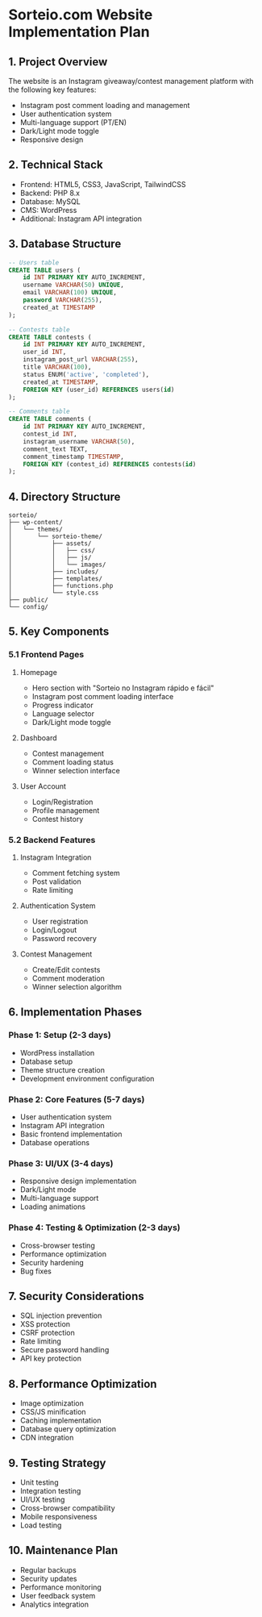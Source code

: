 # Sorteio.com Website Implementation Plan

## 1. Project Overview
The website is an Instagram giveaway/contest management platform with the following key features:
- Instagram post comment loading and management
- User authentication system
- Multi-language support (PT/EN)
- Dark/Light mode toggle
- Responsive design

## 2. Technical Stack
- Frontend: HTML5, CSS3, JavaScript, TailwindCSS
- Backend: PHP 8.x
- Database: MySQL
- CMS: WordPress
- Additional: Instagram API integration

## 3. Database Structure
```sql
-- Users table
CREATE TABLE users (
    id INT PRIMARY KEY AUTO_INCREMENT,
    username VARCHAR(50) UNIQUE,
    email VARCHAR(100) UNIQUE,
    password VARCHAR(255),
    created_at TIMESTAMP
);

-- Contests table
CREATE TABLE contests (
    id INT PRIMARY KEY AUTO_INCREMENT,
    user_id INT,
    instagram_post_url VARCHAR(255),
    title VARCHAR(100),
    status ENUM('active', 'completed'),
    created_at TIMESTAMP,
    FOREIGN KEY (user_id) REFERENCES users(id)
);

-- Comments table
CREATE TABLE comments (
    id INT PRIMARY KEY AUTO_INCREMENT,
    contest_id INT,
    instagram_username VARCHAR(50),
    comment_text TEXT,
    comment_timestamp TIMESTAMP,
    FOREIGN KEY (contest_id) REFERENCES contests(id)
);
```

## 4. Directory Structure
```
sorteio/
├── wp-content/
│   └── themes/
│       └── sorteio-theme/
│           ├── assets/
│           │   ├── css/
│           │   ├── js/
│           │   └── images/
│           ├── includes/
│           ├── templates/
│           ├── functions.php
│           └── style.css
├── public/
└── config/
```

## 5. Key Components

### 5.1 Frontend Pages
1. Homepage
   - Hero section with "Sorteio no Instagram rápido e fácil"
   - Instagram post comment loading interface
   - Progress indicator
   - Language selector
   - Dark/Light mode toggle

2. Dashboard
   - Contest management
   - Comment loading status
   - Winner selection interface

3. User Account
   - Login/Registration
   - Profile management
   - Contest history

### 5.2 Backend Features
1. Instagram Integration
   - Comment fetching system
   - Post validation
   - Rate limiting

2. Authentication System
   - User registration
   - Login/Logout
   - Password recovery

3. Contest Management
   - Create/Edit contests
   - Comment moderation
   - Winner selection algorithm

## 6. Implementation Phases

### Phase 1: Setup (2-3 days)
- WordPress installation
- Database setup
- Theme structure creation
- Development environment configuration

### Phase 2: Core Features (5-7 days)
- User authentication system
- Instagram API integration
- Basic frontend implementation
- Database operations

### Phase 3: UI/UX (3-4 days)
- Responsive design implementation
- Dark/Light mode
- Multi-language support
- Loading animations

### Phase 4: Testing & Optimization (2-3 days)
- Cross-browser testing
- Performance optimization
- Security hardening
- Bug fixes

## 7. Security Considerations
- SQL injection prevention
- XSS protection
- CSRF protection
- Rate limiting
- Secure password handling
- API key protection

## 8. Performance Optimization
- Image optimization
- CSS/JS minification
- Caching implementation
- Database query optimization
- CDN integration

## 9. Testing Strategy
- Unit testing
- Integration testing
- UI/UX testing
- Cross-browser compatibility
- Mobile responsiveness
- Load testing

## 10. Maintenance Plan
- Regular backups
- Security updates
- Performance monitoring
- User feedback system
- Analytics integration
